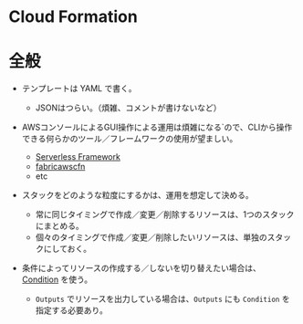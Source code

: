 Cloud Formation
====

# 全般

* テンプレートは YAML で書く。
  * JSONはつらい。（煩雑、コメントが書けないなど）

* AWSコンソールによるGUI操作による運用は煩雑になる`ので、CLIから操作できる何らかのツール／フレームワークの使用が望ましい。
  * [Serverless Framework](https://serverless.com)
  * [fabricawscfn](https://github.com/crossroad0201/fabric-aws-cloudformation)
  * etc

* スタックをどのような粒度にするかは、運用を想定して決める。
  * 常に同じタイミングで作成／変更／削除するリソースは、1つのスタックにまとめる。
  * 個々のタイミングで作成／変更／削除したいリソースは、単独のスタックにしておく。

* 条件によってリソースの作成する／しないを切り替えたい場合は、 [Condition](https://docs.aws.amazon.com/ja_jp/AWSCloudFormation/latest/UserGuide/conditions-section-structure.html) を使う。
  * `Outputs` でリソースを出力している場合は、`Outputs` にも `Condition` を指定する必要あり。

